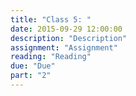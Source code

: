 ```yaml
---
title: "Class 5: "
date: 2015-09-29 12:00:00
description: "Description"
assignment: "Assignment"
reading: "Reading"
due: "Due"
part: "2"
---
```



